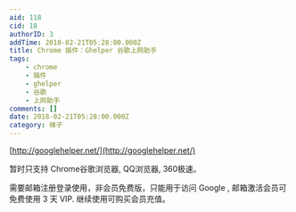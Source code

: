 ```yaml
---
aid: 118
cid: 18
authorID: 3
addTime: 2018-02-21T05:28:00.000Z
title: Chrome 插件：Ghelper 谷歌上网助手
tags:
    - chrome
    - 插件
    - ghelper
    - 谷歌
    - 上网助手
comments: []
date: 2018-02-21T05:28:00.000Z
category: 梯子
---
```


[http://googlehelper.net/](http://googlehelper.net/)

暂时只支持 Chrome谷歌浏览器, QQ浏览器, 360极速。

需要邮箱注册登录使用，非会员免费版，只能用于访问 Google , 邮箱激活会员可免费使用 3 天 VIP. 继续使用可购买会员充值。
